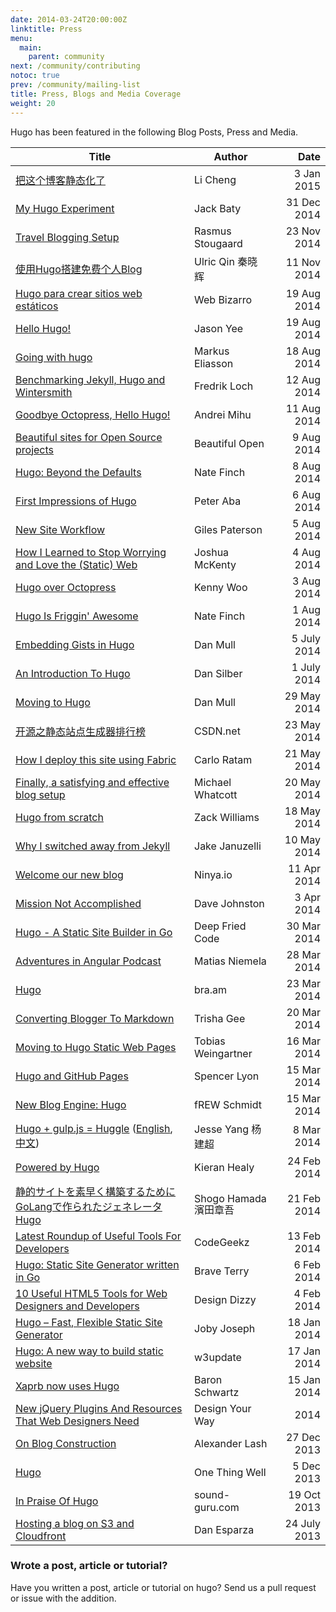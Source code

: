```yaml
---
date: 2014-03-24T20:00:00Z
linktitle: Press
menu:
  main:
    parent: community
next: /community/contributing
notoc: true
prev: /community/mailing-list
title: Press, Blogs and Media Coverage
weight: 20
---
```


Hugo has been featured in the following Blog Posts, Press and Media.


| Title | Author | Date  |
| ------ | ------ | -----: |
| [把这个博客静态化了](http://lich-eng.com/2015/01/03/migrate-to-hugo/) | Li Cheng | 3 Jan 2015
| [My Hugo Experiment](http://baty.net/2014/12/2014-12-31-my-hugo-experiment/) | Jack Baty | 31 Dec 2014 |
| [Travel Blogging Setup](http://www.stou.dk/2014/11/travel-blogging-setup/) | Rasmus Stougaard | 23 Nov 2014 |
| [使用Hugo搭建免费个人Blog](http://ulricqin.com/post/how-to-use-hugo/) | Ulric Qin 秦晓辉 | 11 Nov 2014 |
| [Hugo para crear sitios web estáticos](http://www.webbizarro.com/noticias/1076/hugo-para-crear-sitios-web-estaticos/) | Web Bizarro | 19 Aug 2014 |
| [Hello Hugo!](http://commiechink.com/2014/08/hello-hugo/) | Jason Yee | 19 Aug 2014 |
| [Going with hugo](http://www.markuseliasson.se/article/going-with-hugo/) | Markus Eliasson | 18 Aug 2014 |
| [Benchmarking Jekyll, Hugo and Wintersmith](http://www.internaldeployment.se/post/2014-08-12-Jekyll-and-its-alternatives-from-a-site-generation-point-of-view/)  | Fredrik Loch | 12 Aug 2014 |
| [Goodbye Octopress, Hello Hugo!](http://andreimihu.com/blog/2014/08/11/goodbye-octopress-hello-hugo/)  | Andrei Mihu | 11 Aug 2014 |
| [Beautiful sites for Open Source projects](http://beautifulopen.com/2014/08/09/hugo/)  | Beautiful Open | 9 Aug 2014 |
| [Hugo: Beyond the Defaults](http://npf.io/2014/08/hugo-beyond-the-defaults/)  | Nate Finch | 8 Aug 2014 |
| [First Impressions of Hugo](https://peteraba.com/blog/first-impressions-of-hugo/)  | Peter Aba | 6 Aug 2014 |
| [New Site Workflow](http://vurt.co.uk/post/new_website/) | Giles Paterson | 5 Aug 2014 |
| [How I Learned to Stop Worrying and Love the (Static) Web](http://cognition.ca/post/about-hugo/) |  Joshua McKenty | 4 Aug 2014 |
| [Hugo over Octopress](http://kennywoo.com/blog/hugo---golang-based-static-site-generator/)  | Kenny Woo | 3 Aug 2014 |
| [Hugo Is Friggin' Awesome](http://npf.io/2014/08/hugo-is-awesome/)  | Nate Finch | 1 Aug 2014 |
| [Embedding Gists in Hugo](http://danmux.com/posts/embedded_gists/)  | Dan Mull | 5 July 2014 |
| [An Introduction To Hugo](http://www.cirrushosting.com/web-hosting-blog/an-introduction-to-hugo/)  | Dan Silber | 1 July 2014 |
| [Moving to Hugo](http://danmux.com/posts/hugo_based_blog/) | Dan Mull | 29 May 2014   |
| [开源之静态站点生成器排行榜](http://code.csdn.net/news/2819909) | CSDN.net | 23 May 2014   |
| [How I deploy this site using Fabric](http://carlorat.me/quote/fabric/) | Carlo Ratam | 21 May 2014   |
| [Finally, a satisfying and effective blog setup](http://michaelwhatcott.com/now-powered-by-hugo/) | Michael Whatcott | 20 May 2014   |
| [Hugo from scratch](http://zackofalltrades.com/notes/2014/05/hugo-from-scratch/) | Zack Williams | 18 May 2014   |
| [Why I switched away from Jekyll](http://www.jakejanuzelli.com/why-I-switched-away-from-jekyll/) | Jake Januzelli | 10 May 2014   |
| [Welcome our new blog](http://blog.ninya.io/posts/welcome-our-new-blog/) | Ninya.io |  11 Apr 2014   |
| [Mission Not Accomplished](http://johnsto.co.uk/blog/mission-not-accomplished/) | Dave Johnston |  3 Apr 2014   |
| [Hugo - A Static Site Builder in Go](http://deepfriedcode.com/post/hugo/) | Deep Fried Code |  30 Mar 2014   |
| [Adventures in Angular Podcast](http://devchat.tv/adventures-in-angular/003-aia-gdes) | Matias Niemela |  28 Mar 2014   |
| [Hugo](http://bra.am/post/hugo/) | bra.am |  23 Mar 2014   |
| [Converting Blogger To Markdown](http://trishagee.github.io/project/atom-to-hugo/) | Trisha Gee |  20 Mar 2014   |
| [Moving to Hugo Static Web Pages](http://tepid.org/tech/hugo-web/) |  Tobias Weingartner  |  16 Mar 2014   |
| [Hugo and GitHub Pages](http://sglyon.com/blog/2014/creating-the-site/) | Spencer Lyon |  15 Mar 2014   |
| [New Blog Engine: Hugo](https://blog.afoolishmanifesto.com/posts/hugo/) | fREW Schmidt  |  15 Mar 2014   |
| [Hugo + gulp.js = Huggle](http://ktmud.github.io/huggle/en/intro/) ([English](http://ktmud.github.io/huggle/en/intro/), [中文](http://ktmud.github.io/huggle/zh/intro/)) | Jesse Yang 杨建超 | 8 Mar 2014   |
| [Powered by Hugo](http://kieranhealy.org/blog/archives/2014/02/24/powered-by-hugo/) | Kieran Healy  | 24 Feb 2014   |
| [静的サイトを素早く構築するために<br>GoLangで作られたジェネレータHugo](http://hamasyou.com/blog/2014/02/21/hugo/) | <div style="line-height: 1.1;">Shogo Hamada<br>濱田章吾</div> | 21 Feb 2014   |
| [Latest Roundup of Useful Tools For Developers](http://codegeekz.com/latest-roundup-of-useful-tools-for-developers/) | CodeGeekz  |  13 Feb 2014   |
| [Hugo: Static Site Generator written in Go](http://www.braveterry.com/2014/02/06/hugo-static-site-generator-written-in-go/) | Brave Terry  | 6 Feb 2014   |
| [10 Useful HTML5 Tools for Web Designers and Developers](http://designdizzy.com/10-useful-html5-tools-for-web-designers-and-developers/) | Design Dizzy  | 4 Feb 2014   |
| [Hugo – Fast, Flexible Static Site Generator](http://cube3x.com/hugo-fast-flexible-static-site-generator/) |  Joby Joseph |  18 Jan 2014   |
| [Hugo: A new way to build static website](http://www.w3update.com/opensource/hugo-a-new-way-to-build-static-website.html) | w3update | 17 Jan  2014   |
| [Xaprb now uses Hugo](http://xaprb.com/blog/2014/01/15/using-hugo/) | Baron Schwartz  | 15 Jan 2014   |
| [New jQuery Plugins And Resources That Web Designers Need](http://www.designyourway.net/blog/resources/new-jquery-plugins-and-resources-that-web-designers-need/) | Design Your Way  |   2014   |
| [On Blog Construction](http://alexla.sh/post/on-blog-construction/) | Alexander Lash |  27 Dec 2013   |
| [Hugo](http://onethingwell.org/post/69070926608/hugo) | One Thing Well  |  5 Dec 2013   |
| [In Praise Of Hugo](http://sound-guru.com/blog/post/hello-world/) | sound-guru.com  |  19 Oct 2013   |
| [Hosting a blog on S3 and Cloudfront](http://www.danesparza.net/2013/07/hosting-a-blog-on-s3-and-cloudfront/) | Dan Esparza  | 24 July 2013   |

### Wrote a post, article or tutorial?

Have you written a post, article or tutorial on hugo? Send us a pull request or issue with the addition.
